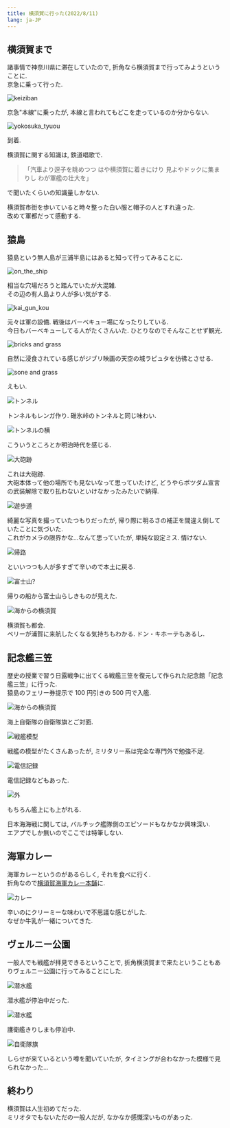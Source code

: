 ```yaml
---
title: 横須賀に行った(2022/8/11)
lang: ja-JP
---
```


## 横須賀まで

諸事情で神奈川県に滞在していたので, 折角なら横須賀まで行ってみようということに.  
京急に乗って行った.

![keiziban](/img/articles/yokosuka/DSCF3217.jpg)

京急"本線"に乗ったが, 本線と言われてもどこを走っているのか分からない.

![yokosuka_tyuou](/img/articles/yokosuka/DSCF3219.jpg)

到着.

横須賀に関する知識は, 鉄道唱歌で.

> 「汽車より逗子を眺めつつ はや横須賀に着きにけり 見よやドックに集まりし わが軍艦の壮大を」

で聞いたくらいの知識量しかない.

横須賀市街を歩いていると時々整った白い服と帽子の人とすれ違った.  
改めて軍都だって感動する.

## 猿島

猿島という無人島が三浦半島にはあると知って行ってみることに.

![on_the_ship](/img/articles/yokosuka/DSCF3224.jpg)

相当な穴場だろうと踏んでいたが大混雑.  
その辺の有人島より人が多い気がする.

![kai_gun_kou](/img/articles/yokosuka/DSCF3227.jpg)

元々は軍の設備. 戦後はバーベキュー場になったりしている.  
今日もバーベキューしてる人がたくさんいた. ひとりなのでそんなことせず観光.

![bricks and grass](/img/articles/yokosuka/DSCF3238.jpg)

自然に浸食されている感じがジブリ映画の天空の城ラピュタを彷彿とさせる.

![sone and grass](/img/articles/yokosuka/DSCF3244.jpg)

えもい.

![トンネル](/img/articles/yokosuka/DSCF3254.jpg)

トンネルもレンガ作り. 碓氷峠のトンネルと同じ味わい.

![トンネルの横](/img/articles/yokosuka/DSCF3252.jpg)

こういうところとか明治時代を感じる.

![大砲跡](/img/articles/yokosuka/DSCF3265.jpg)

これは大砲跡.  
大砲本体って他の場所でも見ないなって思っていたけど, どうやらポツダム宣言の武装解除で取り払わないといけなかったみたいで納得.

![遊歩道](/img/articles/yokosuka/DSCF3291.jpg)

綺麗な写真を撮っていたつもりだったが, 帰り際に明るさの補正を間違え倒していたことに気づいた.  
これがカメラの限界かな…なんて思っていたが, 単純な設定ミス. 情けない.

![帰路](/img/articles/yokosuka/DSCF3299.jpg)

といいつつも人が多すぎて辛いので本土に戻る.

![富士山?](/img/articles/yokosuka/DSCF3315.jpg)

帰りの船から富士山らしきものが見えた.

![海からの横須賀](/img/articles/yokosuka/DSCF3317.jpg)

横須賀も都会.  
ペリーが浦賀に来航したくなる気持ちもわかる. ドン・キホーテもあるし.

## 記念艦三笠

歴史の授業で習う日露戦争に出てくる戦艦三笠を復元して作られた記念館「記念艦三笠」に行った.  
猿島のフェリー券提示で 100 円引きの 500 円で入艦.

![海からの横須賀](/img/articles/yokosuka/DSCF3318.jpg)

海上自衛隊の自衛隊旗とご対面.

![戦艦模型](/img/articles/yokosuka/DSCF3324.jpg)

戦艦の模型がたくさんあったが, ミリタリー系は完全な専門外で勉強不足.

![電信記録](/img/articles/yokosuka/DSCF3329.jpg)

電信記録などもあった.

![外](/img/articles/yokosuka/DSCF3334.jpg)

もちろん艦上にも上がれる.

日本海海戦に関しては, バルチック艦隊側のエピソードもなかなか興味深い.  
エアプでしか無いのでここでは特筆しない.

## 海軍カレー

海軍カレーというのがあるらしく, それを食べに行く.  
折角なので[横須賀海軍カレー本舗](https://yokosuka-curry.com/)に.

![カレー](/img/articles/yokosuka/DSCF3349.jpg)

辛いのにクリーミーな味わいで不思議な感じがした.  
なぜか牛乳が一緒についてきた.

## ヴェルニー公園

一般人でも戦艦が拝見できるということで, 折角横須賀まで来たということもありヴェルニー公園に行ってみることにした.

![潜水艦](/img/articles/yokosuka/DSCF3356.jpg)

潜水艦が停泊中だった.

![潜水艦](/img/articles/yokosuka/DSCF3361.jpg)

護衛艦きりしまも停泊中.

![自衛隊旗](/img/articles/yokosuka/DSCF3365.jpg)

しらせが来ているという噂を聞いていたが, タイミングが合わなかった模様で見られなかった…

## 終わり

横須賀は人生初めてだった.  
ミリオタでもないただの一般人だが, なかなか感慨深いものがあった.
